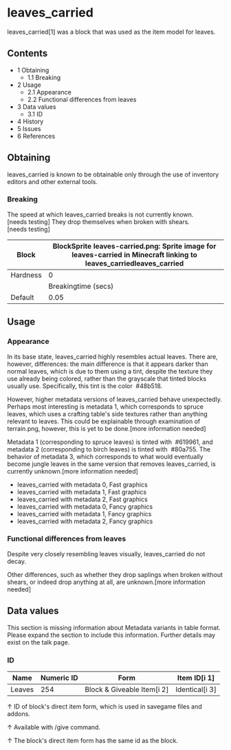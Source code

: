 # leaves_carried
leaves_carried[1] was a block that was used as the item model for leaves.

## Contents
- 1 Obtaining
	- 1.1 Breaking
- 2 Usage
	- 2.1 Appearance
	- 2.2 Functional differences from leaves
- 3 Data values
	- 3.1 ID
- 4 History
- 5 Issues
- 6 References

## Obtaining
leaves_carried is known to be obtainable only through the use of inventory editors and other external tools.

### Breaking
The speed at which leaves_carried breaks is not currently known.[needs testing] They drop themselves when broken with shears.[needs testing]

| Block    | BlockSprite leaves-carried.png: Sprite image for leaves-carried in Minecraft linking to leaves_carriedleaves_carried |
|----------|----------------------------------------------------------------------------------------------------------------------|
| Hardness | 0                                                                                                                    |
|          | Breakingtime (secs)                                                                                                  |
| Default  | 0.05                                                                                                                 |

## Usage
### Appearance
In its base state, leaves_carried highly resembles actual leaves. There are, however, differences: the main difference is that it appears darker than normal leaves, which is due to them using a tint, despite the texture they use already being colored, rather than the grayscale that tinted blocks usually use. Specifically, this tint is the color  #48b518.

However, higher metadata versions of leaves_carried behave unexpectedly. Perhaps most interesting is metadata 1, which corresponds to spruce leaves, which uses a crafting table's side textures rather than anything relevant to leaves. This could be explainable through examination of terrain.png, however, this is yet to be done.[more information needed]

Metadata 1 (corresponding to spruce leaves) is tinted with  #619961, and metadata 2 (corresponding to birch leaves) is tinted with  #80a755. The behavior of metadata 3, which corresponds to what would eventually become jungle leaves in the same version that removes leaves_carried, is currently unknown.[more information needed]

- leaves_carried with metadata 0, Fast graphics
- leaves_carried with metadata 1, Fast graphics
- leaves_carried with metadata 2, Fast graphics
- leaves_carried with metadata 0, Fancy graphics
- leaves_carried with metadata 1, Fancy graphics
- leaves_carried with metadata 2, Fancy graphics

### Functional differences from leaves
Despite very closely resembling leaves visually, leaves_carried do not decay.

Other differences, such as whether they drop saplings when broken without shears, or indeed drop anything at all, are unknown.[more information needed]

## Data values

  

This section is missing information about Metadata variants in table format. 
Please expand the section to include this information. Further details may exist on the talk page.


### ID
| Name   | Numeric ID | Form                       | Item ID[i 1]   |
|--------|------------|----------------------------|----------------|
| Leaves | 254        | Block & Giveable Item[i 2] | Identical[i 3] |


↑ ID of block's direct item form, which is used in savegame files and addons.

↑ Available with /give command.

↑ The block's direct item form has the same id as the block.



